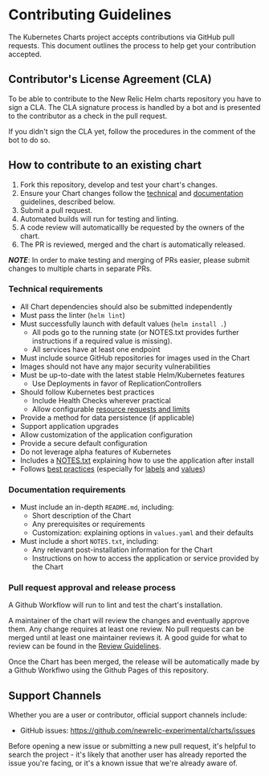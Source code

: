 # Contributing Guidelines

The Kubernetes Charts project accepts contributions via GitHub pull requests. This document outlines the process to help get your contribution accepted.

## Contributor's License Agreement (CLA)

To be able to contribute to the New Relic Helm charts repository you have to sign a CLA.
The CLA signature process is handled by a bot and is presented to the contributor as a
check in the pull request.

If you didn't sign the CLA yet, follow the procedures in the comment of the bot to do
so.

## How to contribute to an existing chart

1. Fork this repository, develop and test your chart's changes.
1. Ensure your Chart changes follow the [technical](#technical-requirements) and [documentation](#documentation-requirements) guidelines, described below.
1. Submit a pull request.
1. Automated builds will run for testing and linting.
1. A code review will automaticallly be requested by the owners of the chart.
1. The PR is reviewed, merged and the chart is automatically released.

***NOTE***: In order to make testing and merging of PRs easier, please submit changes to multiple charts in separate PRs.

### Technical requirements

* All Chart dependencies should also be submitted independently
* Must pass the linter (`helm lint`)
* Must successfully launch with default values (`helm install .`)
    * All pods go to the running state (or NOTES.txt provides further instructions if a required value is missing).
    * All services have at least one endpoint
* Must include source GitHub repositories for images used in the Chart
* Images should not have any major security vulnerabilities
* Must be up-to-date with the latest stable Helm/Kubernetes features
    * Use Deployments in favor of ReplicationControllers
* Should follow Kubernetes best practices
    * Include Health Checks wherever practical
    * Allow configurable [resource requests and limits](http://kubernetes.io/docs/user-guide/compute-resources/#resource-requests-and-limits-of-pod-and-container)
* Provide a method for data persistence (if applicable)
* Support application upgrades
* Allow customization of the application configuration
* Provide a secure default configuration
* Do not leverage alpha features of Kubernetes
* Includes a [NOTES.txt](https://helm.sh/docs/topics/charts/#chart-license-readme-and-notes) explaining how to use the application after install
* Follows [best practices](https://helm.sh/docs/chart_best_practices/)
  (especially for [labels](https://helm.sh/docs/chart_best_practices/labels/)
  and [values](https://helm.sh/docs/chart_best_practices/values/))

### Documentation requirements

* Must include an in-depth `README.md`, including:
    * Short description of the Chart
    * Any prerequisites or requirements
    * Customization: explaining options in `values.yaml` and their defaults
* Must include a short `NOTES.txt`, including:
    * Any relevant post-installation information for the Chart
    * Instructions on how to access the application or service provided by the Chart

### Pull request approval and release process

A Github Workflow will run to lint and test the chart's installation.

A maintainer of the chart will review the changes and eventually approve them. Any change requires at least one review.
No pull requests can be merged until at least one maintainer reviews it. A good guide for what to review
can be found in the [Review Guidelines](REVIEW_GUIDELINES.md).

Once the Chart has been merged, the release will be automatically made by a Github Workflwo using the Github Pages of this repository.

## Support Channels

Whether you are a user or contributor, official support channels include:

- GitHub issues: https://github.com/newrelic-experimental/charts/issues

Before opening a new issue or submitting a new pull request, it's helpful to search the project - it's likely that another user has already reported the issue you're facing, or it's a known issue that we're already aware of.
